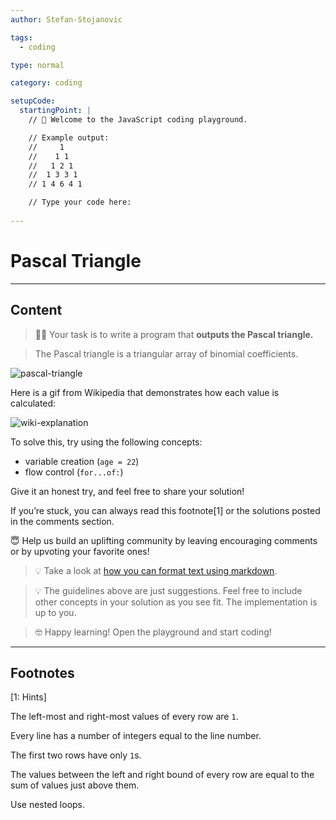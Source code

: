 ```yaml
---
author: Stefan-Stojanovic

tags:
  - coding

type: normal

category: coding

setupCode:
  startingPoint: |
    // 👋 Welcome to the JavaScript coding playground.

    // Example output:
    //     1 
    //    1 1
    //   1 2 1
    //  1 3 3 1
    // 1 4 6 4 1 

    // Type your code here:
    
---
```


# Pascal Triangle

---

## Content

> 👩‍💻 Your task is to write a program that **outputs the Pascal triangle.**

> The Pascal triangle is a triangular array of binomial coefficients.

![pascal-triangle](https://img.enkipro.com/9ca1eb25c5fc393b831db1556dcad889.png)

Here is a gif from Wikipedia that demonstrates how each value is calculated:

![wiki-explanation](https://upload.wikimedia.org/wikipedia/commons/0/0d/PascalTriangleAnimated2.gif)

To solve this, try using the following concepts:
- variable creation (`age = 22`)
- flow control (`for...of:`)

Give it an honest try, and feel free to share your solution!

If you’re stuck, you can always read this footnote[1] or the solutions posted in the comments section.

😇 Help us build an uplifting community by leaving encouraging comments or by upvoting your favorite ones!
> 💡 Take a look at [how you can format text using markdown](https://www.enki.com/glossary/general/markdown-formatting).

> 💡 The guidelines above are just suggestions. Feel free to include other concepts in your solution as you see fit. The implementation is up to you.

> 🤓 Happy learning! Open the playground and start coding!


---

## Footnotes

[1: Hints]

The left-most and right-most values of every row are `1`.

Every line has a number of integers equal to the line number.

The first two rows have only `1`s.

The values between the left and right bound of every row are equal to the sum of values just above them.

Use nested loops.
